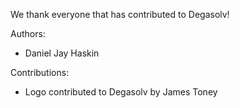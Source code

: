 We thank everyone that has contributed to Degasolv!

Authors:
  - Daniel Jay Haskin

Contributions:
  - Logo contributed to Degasolv by James Toney
